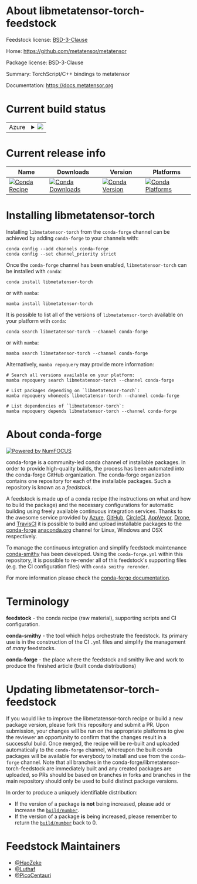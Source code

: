 About libmetatensor-torch-feedstock
===================================

Feedstock license: [BSD-3-Clause](https://github.com/conda-forge/libmetatensor-torch-feedstock/blob/main/LICENSE.txt)

Home: https://github.com/metatensor/metatensor

Package license: BSD-3-Clause

Summary: TorchScript/C++ bindings to metatensor

Documentation: https://docs.metatensor.org

Current build status
====================


<table>
    
  <tr>
    <td>Azure</td>
    <td>
      <details>
        <summary>
          <a href="https://dev.azure.com/conda-forge/feedstock-builds/_build/latest?definitionId=22404&branchName=main">
            <img src="https://dev.azure.com/conda-forge/feedstock-builds/_apis/build/status/libmetatensor-torch-feedstock?branchName=main">
          </a>
        </summary>
        <table>
          <thead><tr><th>Variant</th><th>Status</th></tr></thead>
          <tbody><tr>
              <td>linux_64</td>
              <td>
                <a href="https://dev.azure.com/conda-forge/feedstock-builds/_build/latest?definitionId=22404&branchName=main">
                  <img src="https://dev.azure.com/conda-forge/feedstock-builds/_apis/build/status/libmetatensor-torch-feedstock?branchName=main&jobName=linux&configuration=linux%20linux_64_" alt="variant">
                </a>
              </td>
            </tr><tr>
              <td>linux_aarch64</td>
              <td>
                <a href="https://dev.azure.com/conda-forge/feedstock-builds/_build/latest?definitionId=22404&branchName=main">
                  <img src="https://dev.azure.com/conda-forge/feedstock-builds/_apis/build/status/libmetatensor-torch-feedstock?branchName=main&jobName=linux&configuration=linux%20linux_aarch64_" alt="variant">
                </a>
              </td>
            </tr><tr>
              <td>osx_64</td>
              <td>
                <a href="https://dev.azure.com/conda-forge/feedstock-builds/_build/latest?definitionId=22404&branchName=main">
                  <img src="https://dev.azure.com/conda-forge/feedstock-builds/_apis/build/status/libmetatensor-torch-feedstock?branchName=main&jobName=osx&configuration=osx%20osx_64_" alt="variant">
                </a>
              </td>
            </tr><tr>
              <td>osx_arm64</td>
              <td>
                <a href="https://dev.azure.com/conda-forge/feedstock-builds/_build/latest?definitionId=22404&branchName=main">
                  <img src="https://dev.azure.com/conda-forge/feedstock-builds/_apis/build/status/libmetatensor-torch-feedstock?branchName=main&jobName=osx&configuration=osx%20osx_arm64_" alt="variant">
                </a>
              </td>
            </tr><tr>
              <td>win_64</td>
              <td>
                <a href="https://dev.azure.com/conda-forge/feedstock-builds/_build/latest?definitionId=22404&branchName=main">
                  <img src="https://dev.azure.com/conda-forge/feedstock-builds/_apis/build/status/libmetatensor-torch-feedstock?branchName=main&jobName=win&configuration=win%20win_64_" alt="variant">
                </a>
              </td>
            </tr>
          </tbody>
        </table>
      </details>
    </td>
  </tr>
</table>

Current release info
====================

| Name | Downloads | Version | Platforms |
| --- | --- | --- | --- |
| [![Conda Recipe](https://img.shields.io/badge/recipe-libmetatensor--torch-green.svg)](https://anaconda.org/conda-forge/libmetatensor-torch) | [![Conda Downloads](https://img.shields.io/conda/dn/conda-forge/libmetatensor-torch.svg)](https://anaconda.org/conda-forge/libmetatensor-torch) | [![Conda Version](https://img.shields.io/conda/vn/conda-forge/libmetatensor-torch.svg)](https://anaconda.org/conda-forge/libmetatensor-torch) | [![Conda Platforms](https://img.shields.io/conda/pn/conda-forge/libmetatensor-torch.svg)](https://anaconda.org/conda-forge/libmetatensor-torch) |

Installing libmetatensor-torch
==============================

Installing `libmetatensor-torch` from the `conda-forge` channel can be achieved by adding `conda-forge` to your channels with:

```
conda config --add channels conda-forge
conda config --set channel_priority strict
```

Once the `conda-forge` channel has been enabled, `libmetatensor-torch` can be installed with `conda`:

```
conda install libmetatensor-torch
```

or with `mamba`:

```
mamba install libmetatensor-torch
```

It is possible to list all of the versions of `libmetatensor-torch` available on your platform with `conda`:

```
conda search libmetatensor-torch --channel conda-forge
```

or with `mamba`:

```
mamba search libmetatensor-torch --channel conda-forge
```

Alternatively, `mamba repoquery` may provide more information:

```
# Search all versions available on your platform:
mamba repoquery search libmetatensor-torch --channel conda-forge

# List packages depending on `libmetatensor-torch`:
mamba repoquery whoneeds libmetatensor-torch --channel conda-forge

# List dependencies of `libmetatensor-torch`:
mamba repoquery depends libmetatensor-torch --channel conda-forge
```


About conda-forge
=================

[![Powered by
NumFOCUS](https://img.shields.io/badge/powered%20by-NumFOCUS-orange.svg?style=flat&colorA=E1523D&colorB=007D8A)](https://numfocus.org)

conda-forge is a community-led conda channel of installable packages.
In order to provide high-quality builds, the process has been automated into the
conda-forge GitHub organization. The conda-forge organization contains one repository
for each of the installable packages. Such a repository is known as a *feedstock*.

A feedstock is made up of a conda recipe (the instructions on what and how to build
the package) and the necessary configurations for automatic building using freely
available continuous integration services. Thanks to the awesome service provided by
[Azure](https://azure.microsoft.com/en-us/services/devops/), [GitHub](https://github.com/),
[CircleCI](https://circleci.com/), [AppVeyor](https://www.appveyor.com/),
[Drone](https://cloud.drone.io/welcome), and [TravisCI](https://travis-ci.com/)
it is possible to build and upload installable packages to the
[conda-forge](https://anaconda.org/conda-forge) [anaconda.org](https://anaconda.org/)
channel for Linux, Windows and OSX respectively.

To manage the continuous integration and simplify feedstock maintenance
[conda-smithy](https://github.com/conda-forge/conda-smithy) has been developed.
Using the ``conda-forge.yml`` within this repository, it is possible to re-render all of
this feedstock's supporting files (e.g. the CI configuration files) with ``conda smithy rerender``.

For more information please check the [conda-forge documentation](https://conda-forge.org/docs/).

Terminology
===========

**feedstock** - the conda recipe (raw material), supporting scripts and CI configuration.

**conda-smithy** - the tool which helps orchestrate the feedstock.
                   Its primary use is in the construction of the CI ``.yml`` files
                   and simplify the management of *many* feedstocks.

**conda-forge** - the place where the feedstock and smithy live and work to
                  produce the finished article (built conda distributions)


Updating libmetatensor-torch-feedstock
======================================

If you would like to improve the libmetatensor-torch recipe or build a new
package version, please fork this repository and submit a PR. Upon submission,
your changes will be run on the appropriate platforms to give the reviewer an
opportunity to confirm that the changes result in a successful build. Once
merged, the recipe will be re-built and uploaded automatically to the
`conda-forge` channel, whereupon the built conda packages will be available for
everybody to install and use from the `conda-forge` channel.
Note that all branches in the conda-forge/libmetatensor-torch-feedstock are
immediately built and any created packages are uploaded, so PRs should be based
on branches in forks and branches in the main repository should only be used to
build distinct package versions.

In order to produce a uniquely identifiable distribution:
 * If the version of a package **is not** being increased, please add or increase
   the [``build/number``](https://docs.conda.io/projects/conda-build/en/latest/resources/define-metadata.html#build-number-and-string).
 * If the version of a package **is** being increased, please remember to return
   the [``build/number``](https://docs.conda.io/projects/conda-build/en/latest/resources/define-metadata.html#build-number-and-string)
   back to 0.

Feedstock Maintainers
=====================

* [@HaoZeke](https://github.com/HaoZeke/)
* [@Luthaf](https://github.com/Luthaf/)
* [@PicoCentauri](https://github.com/PicoCentauri/)

